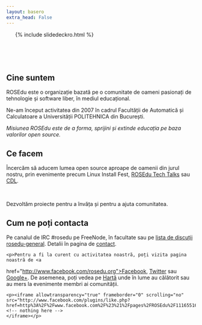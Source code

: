 ```yaml
---
layout: basero
extra_head: False
---
```


<div id="accordion">
	<ol>{% include slidedeckro.html %}</ol>
</div>
<br/>
<br/>
<br/>

<div class="col-1">
  <h2>Cine suntem</h2>

  <div class="content">

<p>ROSEdu este o organizație bazată pe o comunitate de oameni pasionați de tehnologie și software liber, în mediul educațional.</p>

<p>Ne-am început activitatea din 2007 în cadrul Facultății de Automatică și
Calculatoare a Universității POLITEHNICA din București.</p>

<p><em>Misiunea ROSEdu este de a forma, sprijini și extinde educația pe baza valorilor open source.</em></p>

  </div>
</div>

<div class="col-2">
  <h2>Ce facem</h2>

  <div class="content">

<p>	Încercăm să aducem lumea open source aproape de oamenii din jurul nostru, prin evenimente precum Linux Install Fest, <a href="http://talks.rosedu.org/">ROSEdu Tech Talks</a> sau <a href="http://cdl.rosedu.org/">CDL</a>.</p>
<p>	&nbsp;</p>
<p>	Dezvoltăm proiecte pentru a învăța și pentru a ajuta comunitatea.</p>

  </div>
</div>

<div class="col-3">
  <h2>Cum ne poți contacta</h2>

  <div class="content">
    <p>Pe canalul de IRC #rosedu pe FreeNode, în facultate sau pe <a href="http://lists.rosedu.org/listinfo/rosedu-general/">lista de discuții rosedu-general</a>. Detalii în pagina de <a href="{{site.basepath}}ro/contact">contact</a>.</p>

    <p>Pentru a fi la curent cu activitatea noastră, poți vizita pagina noastră de <a
href="http://www.facebook.com/rosedu.org">Facebook</a>, <a href="http://twitter.com/rosedu_org">Twitter</a> sau <a href="https://plus.google.com/114233516141809762907?prsrc=3">Google+</a>. De asemenea, poți vedea pe <a href="http://goo.gl/maps/NV4ZP">Hartă</a> unde în lume au călătorit sau au mers la evenimente membri ai comunității.</p>

    <p><iframe allowtransparency="true" frameborder="0" scrolling="no" src="http://www.facebook.com/plugins/like.php?href=http%3A%2F%2Fwww.facebook.com%2F%23%21%2Fpages%2FROSEdu%2F111655162229859&amp;layout=standard&amp;show_faces=true&amp;width=450&amp;action=like&amp;colorscheme=light&amp;height=80">
    <!-- nothing here -->
    </iframe></p>

  </div>
</div>
